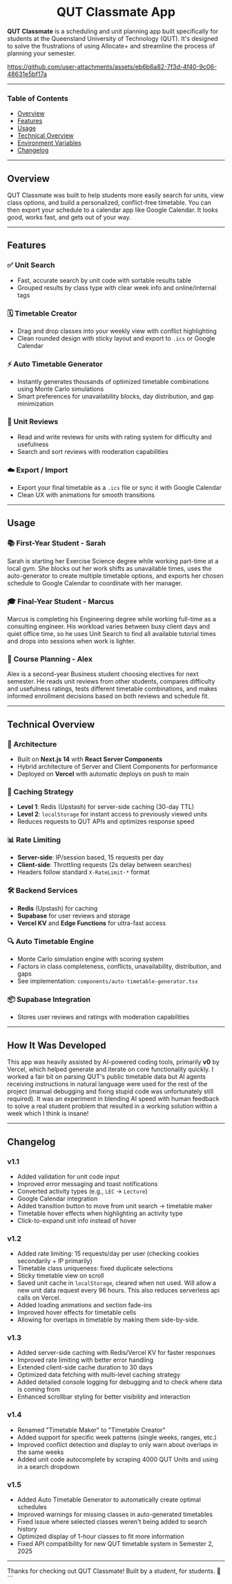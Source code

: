 # <div align="center"> QUT Classmate App </div>

**QUT Classmate** is a scheduling and unit planning app built specifically for students at the Queensland University of Technology (QUT). It's designed to solve the frustrations of using Allocate+ and streamline the process of planning your semester. 


https://github.com/user-attachments/assets/eb6b6a82-7f3d-4f40-9c06-48631e5bf17a


---

### Table of Contents
- [Overview](#overview)
- [Features](#features)
- [Usage](#usage)
- [Technical Overview](#technical-overview)
- [Environment Variables](#environment-variables)
- [Changelog](#changelog)

---

## Overview

QUT Classmate was built to help students more easily search for units, view class options, and build a personalized, conflict-free timetable. You can then export your schedule to a calendar app like Google Calendar. It looks good, works fast, and gets out of your way.

---

## Features

### ✅ Unit Search
- Fast, accurate search by unit code with sortable results table
- Grouped results by class type with clear week info and online/internal tags

### 🗓️ Timetable Creator
- Drag and drop classes into your weekly view with conflict highlighting
- Clean rounded design with sticky layout and export to `.ics` or Google Calendar

### ⚡ Auto Timetable Generator
- Instantly generates thousands of optimized timetable combinations using Monte Carlo simulations
- Smart preferences for unavailability blocks, day distribution, and gap minimization

### 📝 Unit Reviews
- Read and write reviews for units with rating system for difficulty and usefulness
- Search and sort reviews with moderation capabilities

### ☁️ Export / Import
- Export your final timetable as a `.ics` file or sync it with Google Calendar
- Clean UX with animations for smooth transitions

---

## Usage

### 📚 **First-Year Student - Sarah**
Sarah is starting her Exercise Science degree while working part-time at a local gym. She blocks out her work shifts as unavailable times, uses the auto-generator to create multiple timetable options, and exports her chosen schedule to Google Calendar to coordinate with her manager.

### 🎓 **Final-Year Student - Marcus** 
Marcus is completing his Engineering degree while working full-time as a consulting engineer. His workload varies between busy client days and quiet office time, so he uses Unit Search to find all available tutorial times and drops into sessions when work is lighter.

### 📖 **Course Planning - Alex**
Alex is a second-year Business student choosing electives for next semester. He reads unit reviews from other students, compares difficulty and usefulness ratings, tests different timetable combinations, and makes informed enrollment decisions based on both reviews and schedule fit.

---

## Technical Overview

### 🧱 Architecture
- Built on **Next.js 14** with **React Server Components**
- Hybrid architecture of Server and Client Components for performance
- Deployed on **Vercel** with automatic deploys on push to main

### 💾 Caching Strategy
- **Level 1**: Redis (Upstash) for server-side caching (30-day TTL)
- **Level 2**: `localStorage` for instant access to previously viewed units
- Reduces requests to QUT APIs and optimizes response speed

### 📊 Rate Limiting
- **Server-side**: IP/session based, 15 requests per day
- **Client-side**: Throttling requests (2s delay between searches)
- Headers follow standard `X-RateLimit-*` format

### 🛠️ Backend Services
- **Redis** (Upstash) for caching
- **Supabase** for user reviews and storage
- **Vercel KV** and **Edge Functions** for ultra-fast access

### 🔍 Auto Timetable Engine
- Monte Carlo simulation engine with scoring system
- Factors in class completeness, conflicts, unavailability, distribution, and gaps
- See implementation: `components/auto-timetable-generator.tsx`

### 📦 Supabase Integration
- Stores user reviews and ratings with moderation capabilities

---

## How It Was Developed

This app was heavily assisted by AI-powered coding tools, primarily **v0** by Vercel, which helped generate and iterate on core functionality quickly. I worked a fair bit on parsing QUT's public timetable data but AI agents receiving instructions in natural language were used for the rest of the project (manual debugging and fixing stupid code was unfortunately still required). It was an experiment in blending AI speed with human feedback to solve a real student problem that resulted in a working solution within a week which I think is insane!

---

## Changelog

### v1.1
- Added validation for unit code input
- Improved error messaging and toast notifications
- Converted activity types (e.g., `LEC` → `Lecture`)
- Google Calendar integration
- Added transition button to move from unit search → timetable maker
- Timetable hover effects when highlighting an activity type 
- Click-to-expand unit info instead of hover

### v1.2
- Added rate limiting: 15 requests/day per user (checking cookies secondarily + IP primarily)
- Timetable class uniqueness: fixed duplicate selections
- Sticky timetable view on scroll
- Saved unit cache in `localStorage`, cleared when not used. Will allow a new unit data request every 96 hours. This also reduces serverless api calls on Vercel.
- Added loading animations and section fade-ins
- Improved hover effects for timetable cells
- Allowing for overlaps in timetable by making them side-by-side.

### v1.3
- Added server-side caching with Redis/Vercel KV for faster responses
- Improved rate limiting with better error handling
- Extended client-side cache duration to 30 days
- Optimized data fetching with multi-level caching strategy
- Added detailed console logging for debugging and to check where data is coming from
- Enhanced scrollbar styling for better visibility and interaction

### v1.4
- Renamed "Timetable Maker" to "Timetable Creator"
- Added support for specific week patterns (single weeks, ranges, etc.)
- Improved conflict detection and display to only warn about overlaps in the same weeks
- Added unit code autocomplete by scraping 4000 QUT Units and using in a search dropdown

### v1.5
- Added Auto Timetable Generator to automatically create optimal schedules
- Improved warnings for missing classes in auto-generated timetables
- Fixed issue where selected classes weren't being added to search history
- Optimized display of 1-hour classes to fit more information
- Fixed API compatibility for new QUT timetable system in Semester 2, 2025

---

Thanks for checking out QUT Classmate! Built by a student, for students. 🚀
\`\`\`
